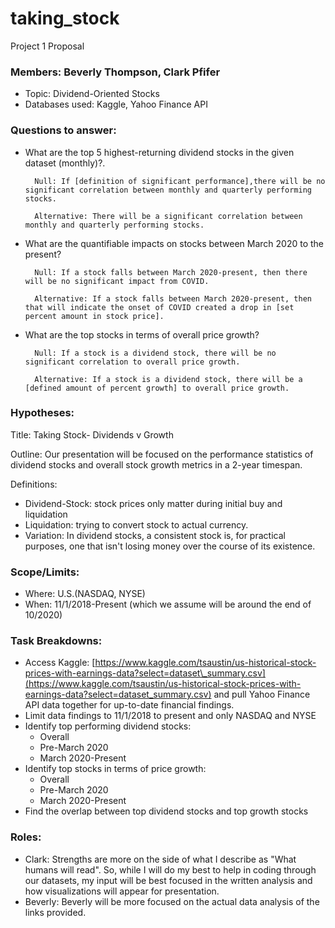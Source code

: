 # taking_stock
 
Project 1 Proposal

### Members: Beverly Thompson, Clark Pfifer

- Topic: Dividend-Oriented Stocks
- Databases used: Kaggle, Yahoo Finance API

### Questions to answer:
- What are the top 5 highest-returning dividend stocks in the given dataset (monthly)?.
    
        Null: If [definition of significant performance],there will be no significant correlation between monthly and quarterly performing stocks.
    
        Alternative: There will be a significant correlation between monthly and quarterly performing stocks. 

- What are the quantifiable impacts on stocks between March 2020 to the present?
    
        Null: If a stock falls between March 2020-present, then there will be no significant impact from COVID.
    
        Alternative: If a stock falls between March 2020-present, then that will indicate the onset of COVID created a drop in [set percent amount in stock price]. 

- What are the top stocks in terms of overall price growth? 

        Null: If a stock is a dividend stock, there will be no significant correlation to overall price growth.
    
        Alternative: If a stock is a dividend stock, there will be a [defined amount of percent growth] to overall price growth. 

### Hypotheses:


Title: Taking Stock- Dividends v Growth

Outline: Our presentation will be focused on the performance statistics of dividend stocks and overall stock growth metrics in a 2-year timespan.

Definitions:
- Dividend-Stock: stock prices only matter during initial buy and liquidation
- Liquidation: trying to convert stock to actual currency.
- Variation: In dividend stocks, a consistent stock is, for practical purposes, one that isn't losing money over the course of its existence.

### Scope/Limits:
- Where: U.S.(NASDAQ, NYSE)
- When: 11/1/2018-Present (which we assume will be around the end of 10/2020)
### Task Breakdowns:
- Access Kaggle: [https://www.kaggle.com/tsaustin/us-historical-stock-prices-with-earnings-data?select=dataset\_summary.csv](https://www.kaggle.com/tsaustin/us-historical-stock-prices-with-earnings-data?select=dataset_summary.csv) and pull Yahoo Finance API data together for up-to-date financial findings.
- Limit data findings to 11/1/2018 to present and only NASDAQ and NYSE
- Identify top performing dividend stocks:
    - Overall
    - Pre-March 2020
    - March 2020-Present
- Identify top stocks in terms of price growth:
    - Overall
    - Pre-March 2020
    - March 2020-Present
- Find the overlap between top dividend stocks and top growth stocks

### Roles:
- Clark: Strengths are more on the side of what I describe as "What humans will read". So, while I will do my best to help in coding through our datasets, my input will be best focused in the written analysis and how visualizations will appear for presentation.
- Beverly: Beverly will be more focused on the actual data analysis of the links provided. 